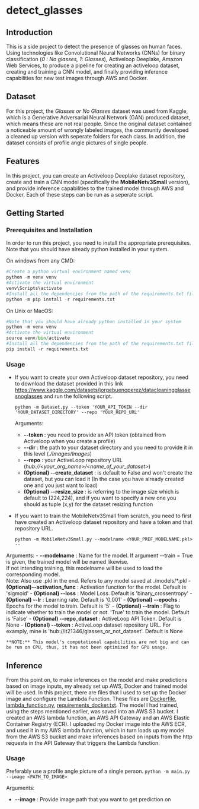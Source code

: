# detect_glasses

## Introduction
This is a side project to detect the presence of glasses on human faces. Using technologies like Convolutional Neural Networks (CNNs) for binary classification (*0 : No glasses, 1: Glasses*), Activeloop Deeplake, Amazon Web Services, to produce a pipeline for creating an activeloop dataset, creating and training a CNN model, and finally providing inference capabilities for new test images through AWS and Docker.
## Dataset
For this project, the *Glasses or No Glasses* dataset was used from Kaggle, which is a Generative Adversarial Neural Network (GAN) produced dataset, which means these are not real people. Since the original dataset contained a noticeable amount of wrongly labeled images, the community developed a cleaned up version with seperate folders for each class. In addition, the dataset consists of profile angle pictures of single people.

## Features
In this project, you can create an Activeloop Deeplake dataset repository, create and train a CNN model (specifically the **MobileNetv3Small** version), and provide inference capabilities to the trained model through AWS and Docker. Each of these steps can be run as a seperate script.

## Getting Started
### Prerequisites and Installation
In order to run this project, you need to install the appropriate prerequisites. Note that you should have already python installed in your system.

On windows from any CMD:
```python
#Create a python virtual environment named venv
python -m venv venv
#Activate the virtual environment
venv\Scripts\activate
#Install all the dependencies from the path of the requirements.txt file
python -m pip install -r requirements.txt
```

On Unix or MacOS:
```python
#Note that you should have already python installed in your system
python -m venv venv
#Activate the virtual environment
source venv/bin/activate
#Install all the dependencies from the path of the requirements.txt file
pip install -r requirements.txt
```

### Usage
 - If you want to create your own Activeloop dataset repository, you need to download the dataset provided in this link https://www.kaggle.com/datasets/jorgebuenoperez/datacleaningglassesnoglasses and run the following script.

   `python -m Dataset.py --token 'YOUR_API_TOKEN --dir 'YOUR_DATASET_DIRECTORY' --repo 'YOUR_REPO_URL'` 


    Arguments:
    - **--token** : you need to provide an API token (obtained from Activeloop when you create a profile)
    - **--dir** : the path to your dataset directory and you need to provide it in this level (*./Images/Images*)
    - **--repo** : your ActiveLoop repository URL (*hub://<your_org_name>/<name_of_your_dataset>*)
    - **(Optional) --create_dataset** : is default to False and won't create the dataset, but you can load it (In the case you have already created one and you just want to load)
    - **(Optional) --resize_size** : is referring to the image size which is default to (224,224), and if you want to specify a new one you should as tuple (x,y) for the dataset resizing function
  
 - If you want to train the MobileNetv3Small from scratch, you need to first have created an Activeloop dataset repository and have a token and that repository URL.

   `python -m MobileNetv3Small.py --modelname <YOUR_PREF_MODELNAME.pkl> --`

   
  Arguments:
    - **--modelname** : Name for the model. If argument --train = True is given, the trained model will be named likewise. \
    If not intending training, this modelname will be used to load the corresponding model. \
    Note: Also use .pkl in the end. Refers to any model saved at ./models/*.pkl
    - **(Optional)--activation_func** : Activation function for the model. Default is 'sigmoid'
    - **(Optional) --loss** : Model Loss. Default is 'binary_crossentropy'
    - **(Optional) --lr** : Learning rate. Default is '0.001'
    - **(Optional) --epochs** : Epochs for the model to train. Default is '5'
    - **(Optional) --train** : Flag to indicate whether to train the model or not. 'True' to train the model. Default is 'False'
    - **(Optional) --repo_dataset** : ActiveLoop API Token. Default is None
    - **(Optional) --token** : ActiveLoop dataset repository URL. For examply, mine is 'hub://it21346/glasses_or_not_dataset'. Default is None

    **NOTE:** This model's computational capabilities are not big and can be run on CPU, thus, it has not been optimized for GPU usage.  


## Inference
From this point on, to make inferences on the model and make predictions based on image inputs, my already set up AWS, Docker and trained model will be used. In this project, there are files that I used to set up the Docker image and configure the Lambda Function. These files are [Dockerfile](Dockerfile), [lambda_function.py](lambda_function.py), [requirements_docker.txt](requirements_docker.txt). The model I had trained, using the steps mentioned earlier, was saved into an AWS S3 bucket. I created an AWS lambda function, an AWS API Gateway and an AWS Elastic Container Registry (ECR). I uploaded my Docker image into the AWS ECR, and used it in my AWS lambda function, which in turn loads up my model from the AWS S3 bucket and make inferences based on inputs from the http requests in the API Gateway that triggers the Lambda function.
### Usage
Preferably use a profile angle picture of a single person.
`python -m main.py --image <PATH_TO_IMAGE>`

Arguments:
- **--image** : Provide image path that you want to get prediction on
